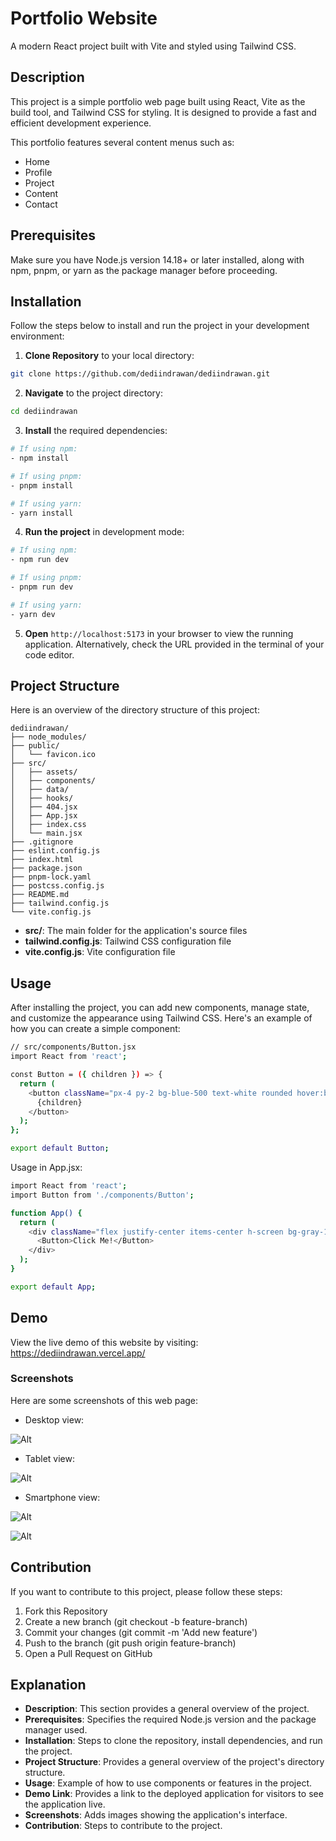# Portfolio Website
A modern React project built with Vite and styled using Tailwind CSS.

## Description
This project is a simple portfolio web page built using React, Vite as the build tool, and Tailwind CSS for styling. It is designed to provide a fast and efficient development experience.

This portfolio features several content menus such as:

- Home
- Profile
- Project
- Content
- Contact

## Prerequisites
Make sure you have Node.js version 14.18+ or later installed, along with npm, pnpm, or yarn as the package manager before proceeding.

## Installation
Follow the steps below to install and run the project in your development environment:

1. **Clone Repository** to your local directory:
```bash
git clone https://github.com/dediindrawan/dediindrawan.git
```

2. **Navigate** to the project directory:
```bash
cd dediindrawan
```

3. **Install** the required dependencies:
```bash
# If using npm:
- npm install

# If using pnpm:
- pnpm install

# If using yarn:
- yarn install
```

4. **Run the project** in development mode:
```bash
# If using npm:
- npm run dev

# If using pnpm:
- pnpm run dev

# If using yarn:
- yarn dev
```

5. **Open** `http://localhost:5173` in your browser to view the running application. Alternatively, check the URL provided in the terminal of your code editor.

## Project Structure
Here is an overview of the directory structure of this project:

```
dediindrawan/
├── node_modules/
├── public/
│   └── favicon.ico
├── src/
│   ├── assets/
│   ├── components/
│   ├── data/
│   ├── hooks/
│   ├── 404.jsx
│   ├── App.jsx
│   ├── index.css
│   └── main.jsx
├── .gitignore
├── eslint.config.js
├── index.html
├── package.json
├── pnpm-lock.yaml
├── postcss.config.js
├── README.md
├── tailwind.config.js
└── vite.config.js
```

- **src/**: The main folder for the application's source files
- **tailwind.config.js**: Tailwind CSS configuration file
- **vite.config.js**: Vite configuration file

## Usage
After installing the project, you can add new components, manage state, and customize the appearance using Tailwind CSS. Here's an example of how you can create a simple component:

```bash
// src/components/Button.jsx
import React from 'react';

const Button = ({ children }) => {
  return (
    <button className="px-4 py-2 bg-blue-500 text-white rounded hover:bg-blue-600">
      {children}
    </button>
  );
};

export default Button;
```  

Usage in App.jsx:

```bash
import React from 'react';
import Button from './components/Button';

function App() {
  return (
    <div className="flex justify-center items-center h-screen bg-gray-100">
      <Button>Click Me!</Button>
    </div>
  );
}

export default App;
```
## Demo
View the live demo of this website by visiting: https://dediindrawan.vercel.app/

### Screenshots
Here are some screenshots of this web page:
- Desktop view:  

![Alt](https://i.ibb.co.com/T0H6Q9n/Macbook-Air-localhost.png)

- Tablet view: 

![Alt](https://i.ibb.co.com/HgkNcf1/i-Pad-Mini-localhost.png)

- Smartphone view:  

![Alt](https://i.ibb.co.com/XJ9L09G/Google-Pixel5-localhost.png)  

![Alt](https://i.ibb.co.com/9V6GZ6F/Google-Pixel5-localhost-1.png)

## Contribution
If you want to contribute to this project, please follow these steps:
1. Fork this Repository
2. Create a new branch (git checkout -b feature-branch)
3. Commit your changes (git commit -m 'Add new feature')
4. Push to the branch (git push origin feature-branch)
5. Open a Pull Request on GitHub


## Explanation
- **Description**: This section provides a general overview of the project.
- **Prerequisites**: Specifies the required Node.js version and the package manager used.
- **Installation**: Steps to clone the repository, install dependencies, and run the project.
- **Project Structure**: Provides a general overview of the project's directory structure.
- **Usage**: Example of how to use components or features in the project.
- **Demo Link**: Provides a link to the deployed application for visitors to see the application live.
- **Screenshots**: Adds images showing the application's interface.
- **Contribution**: Steps to contribute to the project.

